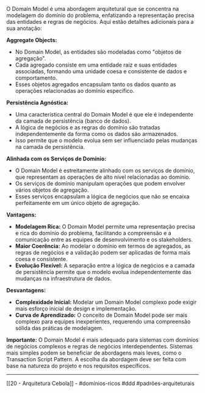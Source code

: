 O Domain Model é uma abordagem arquitetural que se concentra na modelagem do domínio do problema, enfatizando a representação precisa das entidades e regras de negócios. Aqui estão detalhes adicionais para a sua anotação:

**Aggregate Objects:**

- No Domain Model, as entidades são modeladas como "objetos de agregação".
- Cada agregado consiste em uma entidade raiz e suas entidades associadas, formando uma unidade coesa e consistente de dados e comportamento.
- Esses objetos agregados encapsulam tanto os dados quanto as operações relacionadas ao domínio específico.

**Persistência Agnóstica:**

- Uma característica central do Domain Model é que ele é independente da camada de persistência (banco de dados).
- A lógica de negócios e as regras do domínio são tratadas independentemente da forma como os dados são armazenados.
- Isso permite que o modelo evolua sem ser influenciado pelas mudanças na camada de persistência.

**Alinhada com os Serviços de Domínio:**

- O Domain Model é estreitamente alinhado com os serviços de domínio, que representam as operações de alto nível relacionadas ao domínio.
- Os serviços de domínio manipulam operações que podem envolver vários objetos de agregação.
- Esses serviços encapsulam a lógica de negócios que não se encaixa perfeitamente em um único objeto de agregação.

**Vantagens:**

- **Modelagem Rica:** O Domain Model permite uma representação precisa e rica do domínio do problema, facilitando a compreensão e a comunicação entre as equipes de desenvolvimento e os stakeholders.
- **Maior Coerência:** Ao modelar o domínio em termos de agregados, as regras de negócios e a validação podem ser aplicadas de forma mais coesa e consistente.
- **Evolução Flexível:** A separação entre a lógica de negócios e a camada de persistência permite que o modelo evolua independentemente das mudanças na infraestrutura de dados.

**Desvantagens:**

- **Complexidade Inicial:** Modelar um Domain Model complexo pode exigir mais esforço inicial de design e implementação.
- **Curva de Aprendizado:** O conceito de Domain Model pode ser mais complexo para equipes inexperientes, requerendo uma compreensão sólida das práticas de modelagem.

**Importante:** O Domain Model é mais adequado para sistemas com domínios de negócios complexos e regras de negócios interdependentes. Sistemas mais simples podem se beneficiar de abordagens mais leves, como o Transaction Script Pattern. A escolha da abordagem deve ser feita com base na natureza do projeto e nos requisitos específicos.

---
[[20 - Arquitetura Cebola]] - #domínios-ricos #ddd #padrões-arquiteturais 